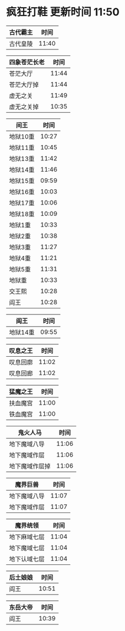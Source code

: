 # 疯狂打鞋 更新时间 11:50

| 古代霸主   | 时间    |
|--------|-------|
| 古代皇陵 | 11:40 |

| 四象苍茫长老   | 时间    |
|--------|-------|
| 苍茫大厅 | 11:44 |
| 苍茫大厅掉 | 11:44 |
| 虚无之关 | 11:49 |
| 虚无之关掉 | 10:35 |

| 间王   | 时间    |
|--------|-------|
| 地狱10重 | 10:27 |
| 地狱11重 | 10:45 |
| 地狱13重 | 11:42 |
| 地狱14重 | 11:46 |
| 地狱15重 | 09:59 |
| 地狱16重 | 10:03 |
| 地狱17重 | 10:06 |
| 地狱18重 | 10:09 |
| 地狱1重 | 10:33 |
| 地狱2重 | 10:38 |
| 地狱3重 | 11:27 |
| 地狱4重 | 11:21 |
| 地狱5重 | 11:31 |
| 地狱重 | 10:33 |
| 交王熙 | 10:28 |
| 阎王 | 10:28 |

| 阎王   | 时间    |
|--------|-------|
| 地狱14重 | 09:55 |

| 叹息之王   | 时间    |
|--------|-------|
| 叹息回廓 | 11:02 |
| 叹息回廊 | 11:02 |

| 猛魔之王   | 时间    |
|--------|-------|
| 扶血魔宫 | 11:00 |
| 铁血魔宫 | 11:00 |

| 鬼火人马   | 时间    |
|--------|-------|
| 地下魔域八导 | 11:06 |
| 地下魔域作层 | 11:06 |
| 地下魔域作层掉 | 11:06 |

| 魔界巨兽   | 时间    |
|--------|-------|
| 地下魔域八导 | 11:07 |
| 地下魔域作层 | 11:07 |

| 魔界统领   | 时间    |
|--------|-------|
| 地下麻域七层 | 11:04 |
| 地下魔域七层 | 11:04 |
| 地下认域七层 | 11:04 |

| 后土娘娘   | 时间    |
|--------|-------|
| 阎王 | 10:51 |

| 东岳大帝   | 时间    |
|--------|-------|
| 阎王 | 10:39 |